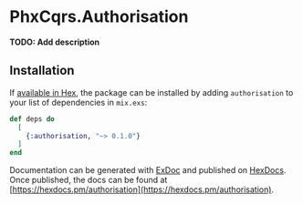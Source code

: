 # PhxCqrs.Authorisation

**TODO: Add description**

## Installation

If [available in Hex](https://hex.pm/docs/publish), the package can be installed
by adding `authorisation` to your list of dependencies in `mix.exs`:

```elixir
def deps do
  [
    {:authorisation, "~> 0.1.0"}
  ]
end
```

Documentation can be generated with [ExDoc](https://github.com/elixir-lang/ex_doc)
and published on [HexDocs](https://hexdocs.pm). Once published, the docs can
be found at [https://hexdocs.pm/authorisation](https://hexdocs.pm/authorisation).

